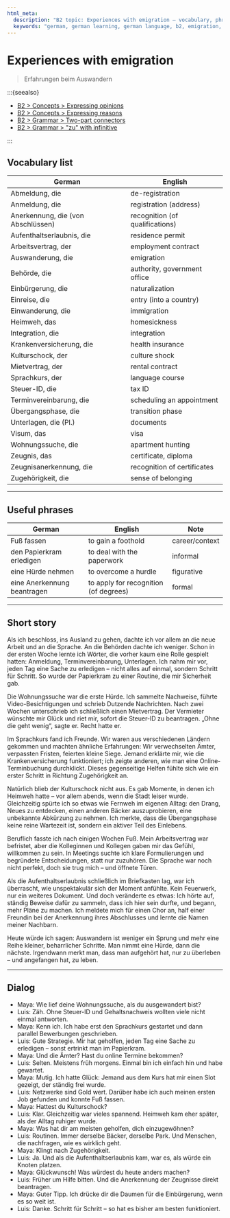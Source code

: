 ```yaml
---
html_meta:
  description: "B2 topic: Experiences with emigration — vocabulary, phrases, a short story, and a dialogue about moving abroad, bureaucracy, integration, and belonging."
  keywords: "german, german learning, german language, b2, emigration, auswandern, einwandern, integration, visum, anmeldung, wohnungssuche"
---
```


# Experiences with emigration

> Erfahrungen beim Auswandern

:::{seealso}
 
- [B2 > Concepts > Expressing opinions](/b2/concepts/expressing-opinions.md)
- [B2 > Concepts > Expressing reasons](/b2/concepts/expressing-reasons.md)
- [B2 > Grammar > Two-part connectors](/b2/grammar/two-part-connectors.md)
- [B2 > Grammar > "zu" with infinitive](/b2/grammar/zu-plus-infinitiv.md)
 
:::

## Vocabulary list

| German | English |
|---|---|
| Abmeldung, die | de-registration |
| Anmeldung, die | registration (address) |
| Anerkennung, die (von Abschlüssen) | recognition (of qualifications) |
| Aufenthaltserlaubnis, die | residence permit |
| Arbeitsvertrag, der | employment contract |
| Auswanderung, die | emigration |
| Behörde, die | authority, government office |
| Einbürgerung, die | naturalization |
| Einreise, die | entry (into a country) |
| Einwanderung, die | immigration |
| Heimweh, das | homesickness |
| Integration, die | integration |
| Krankenversicherung, die | health insurance |
| Kulturschock, der | culture shock |
| Mietvertrag, der | rental contract |
| Sprachkurs, der | language course |
| Steuer-ID, die | tax ID |
| Terminvereinbarung, die | scheduling an appointment |
| Übergangsphase, die | transition phase |
| Unterlagen, die (Pl.) | documents |
| Visum, das | visa |
| Wohnungssuche, die | apartment hunting |
| Zeugnis, das | certificate, diploma |
| Zeugnisanerkennung, die | recognition of certificates |
| Zugehörigkeit, die | sense of belonging |

---

## Useful phrases

| German | English | Note |
|---|---|---|
| Fuß fassen | to gain a foothold | career/context |
| den Papierkram erledigen | to deal with the paperwork | informal |
| eine Hürde nehmen | to overcome a hurdle | figurative |
| eine Anerkennung beantragen | to apply for recognition (of degrees) | formal |

---

## Short story

Als ich beschloss, ins Ausland zu gehen, dachte ich vor allem an die neue Arbeit und an die Sprache. An die Behörden dachte ich weniger. Schon in der ersten Woche lernte ich Wörter, die vorher kaum eine Rolle gespielt hatten: Anmeldung, Terminvereinbarung, Unterlagen. Ich nahm mir vor, jeden Tag eine Sache zu erledigen – nicht alles auf einmal, sondern Schritt für Schritt. So wurde der Papierkram zu einer Routine, die mir Sicherheit gab.

Die Wohnungssuche war die erste Hürde. Ich sammelte Nachweise, führte Video-Besichtigungen und schrieb Dutzende Nachrichten. Nach zwei Wochen unterschrieb ich schließlich einen Mietvertrag. Der Vermieter wünschte mir Glück und riet mir, sofort die Steuer-ID zu beantragen. „Ohne die geht wenig“, sagte er. Recht hatte er.

Im Sprachkurs fand ich Freunde. Wir waren aus verschiedenen Ländern gekommen und machten ähnliche Erfahrungen: Wir verwechselten Ämter, verpassten Fristen, feierten kleine Siege. Jemand erklärte mir, wie die Krankenversicherung funktioniert; ich zeigte anderen, wie man eine Online-Terminbuchung durchklickt. Dieses gegenseitige Helfen fühlte sich wie ein erster Schritt in Richtung Zugehörigkeit an.

Natürlich blieb der Kulturschock nicht aus. Es gab Momente, in denen ich Heimweh hatte – vor allem abends, wenn die Stadt leiser wurde. Gleichzeitig spürte ich so etwas wie Fernweh im eigenen Alltag: den Drang, Neues zu entdecken, einen anderen Bäcker auszuprobieren, eine unbekannte Abkürzung zu nehmen. Ich merkte, dass die Übergangsphase keine reine Wartezeit ist, sondern ein aktiver Teil des Einlebens.

Beruflich fasste ich nach einigen Wochen Fuß. Mein Arbeitsvertrag war befristet, aber die Kolleginnen und Kollegen gaben mir das Gefühl, willkommen zu sein. In Meetings suchte ich klare Formulierungen und begründete Entscheidungen, statt nur zuzuhören. Die Sprache war noch nicht perfekt, doch sie trug mich – und öffnete Türen.

Als die Aufenthaltserlaubnis schließlich im Briefkasten lag, war ich überrascht, wie unspektakulär sich der Moment anfühlte. Kein Feuerwerk, nur ein weiteres Dokument. Und doch veränderte es etwas: Ich hörte auf, ständig Beweise dafür zu sammeln, dass ich hier sein durfte, und begann, mehr Pläne zu machen. Ich meldete mich für einen Chor an, half einer Freundin bei der Anerkennung ihres Abschlusses und lernte die Namen meiner Nachbarn.

Heute würde ich sagen: Auswandern ist weniger ein Sprung und mehr eine Reihe kleiner, beharrlicher Schritte. Man nimmt eine Hürde, dann die nächste. Irgendwann merkt man, dass man aufgehört hat, nur zu überleben – und angefangen hat, zu leben.

---

## Dialog

- Maya: Wie lief deine Wohnungssuche, als du ausgewandert bist?
- Luis: Zäh. Ohne Steuer-ID und Gehaltsnachweis wollten viele nicht einmal antworten.
- Maya: Kenn ich. Ich habe erst den Sprachkurs gestartet und dann parallel Bewerbungen geschrieben.
- Luis: Gute Strategie. Mir hat geholfen, jeden Tag eine Sache zu erledigen – sonst ertrinkt man im Papierkram.
- Maya: Und die Ämter? Hast du online Termine bekommen?
- Luis: Selten. Meistens früh morgens. Einmal bin ich einfach hin und habe gewartet.
- Maya: Mutig. Ich hatte Glück: Jemand aus dem Kurs hat mir einen Slot gezeigt, der ständig frei wurde.
- Luis: Netzwerke sind Gold wert. Darüber habe ich auch meinen ersten Job gefunden und konnte Fuß fassen.
- Maya: Hattest du Kulturschock?
- Luis: Klar. Gleichzeitig war vieles spannend. Heimweh kam eher später, als der Alltag ruhiger wurde.
- Maya: Was hat dir am meisten geholfen, dich einzugewöhnen?
- Luis: Routinen. Immer derselbe Bäcker, derselbe Park. Und Menschen, die nachfragen, wie es wirklich geht.
- Maya: Klingt nach Zugehörigkeit.
- Luis: Ja. Und als die Aufenthaltserlaubnis kam, war es, als würde ein Knoten platzen.
- Maya: Glückwunsch! Was würdest du heute anders machen?
- Luis: Früher um Hilfe bitten. Und die Anerkennung der Zeugnisse direkt beantragen.
- Maya: Guter Tipp. Ich drücke dir die Daumen für die Einbürgerung, wenn es so weit ist.
- Luis: Danke. Schritt für Schritt – so hat es bisher am besten funktioniert.
